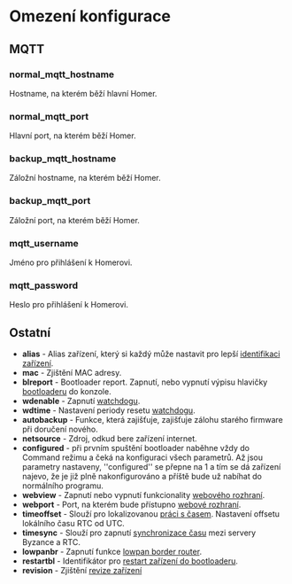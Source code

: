 # Omezení konfigurace

## MQTT

### **normal\_mqtt\_hostname**

Hostname, na kterém běží hlavní Homer.

### **normal\_mqtt\_port**

Hlavní port, na kterém běží Homer.

### **backup\_mqtt\_hostname**

Záložní hostname, na kterém běží Homer.

### **backup\_mqtt\_port**

Záložní port, na kterém běží Homer. 

### **mqtt\_username**

Jméno pro přihlášení k Homerovi.

### **mqtt\_password**

Heslo pro přihlášení k Homerovi.

## Ostatní

* **alias** - Alias zařízení, který si každý může nastavit pro lepší [identifikaci zařízení](identifikace-zarizeni.md).
* **mac** - Zjištění MAC adresy.
* **blreport** - Bootloader report. Zapnutí, nebo vypnutí výpisu hlavičky [bootloaderu](../architektura-fw/bootloader/) do konzole.
* **wdenable** - Zapnutí [watchdogu](watchdog.md).
* **wdtime** - Nastavení periody resetu [watchdogu](watchdog.md).
* **autobackup** - Funkce, která zajišťuje, zajišťuje zálohu starého firmware při doručení nového.
* **netsource** - Zdroj, odkud bere zařízení internet.
* **configured** - při prvním spuštění bootloader naběhne vždy do Command režimu a čeká na konfiguraci všech parametrů. Až jsou parametry nastaveny, ''configured'' se přepne na 1 a tím se dá zařízení najevo, že je již plně nakonfigurováno a příště bude už nabíhat do normálního programu.
* **webview** - Zapnutí nebo vypnutí funkcionality [webového rozhraní](webove-rozhrani/).
* **webport** - Port, na kterém bude přístupno [webové rozhraní](webove-rozhrani/).
* **timeoffset** - Slouží pro lokalizovanou [práci s časem](../tutorialy/prace-s-datem-a-casem-rtc.md). Nastavení offsetu lokálního času RTC od UTC.
* **timesync** - Slouží pro zapnutí [synchronizace času](../tutorialy/prace-s-datem-a-casem-rtc.md) mezi servery Byzance a RTC.
* **lowpanbr** - Zapnutí funkce [lowpan border router](../konektivita/6lowpan.md).
* **restartbl** - Identifikátor pro [restart zařízení do bootloaderu](../architektura-fw/bootloader/).
* **revision** - Zjištění [revize zařízení](revize.md)



